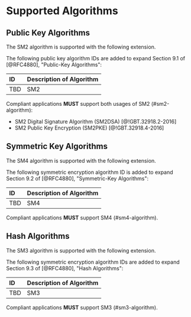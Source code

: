 # Supported Algorithms

## Public Key Algorithms

The SM2 algorithm is supported with the following extension.

<!--ECDH is defined in Section 8 of this document.-->

The following public key algorithm IDs are added to expand Section
9.1 of [@RFC4880], "Public-Key Algorithms":

ID | Description of Algorithm
:--|:----------
TBD | SM2

Compliant applications **MUST** support both usages of SM2 (#sm2-algorithm):

* SM2 Digital Signature Algorithm (SM2DSA) [@!GBT.32918.2-2016]
* SM2 Public Key Encryption (SM2PKE) [@!GBT.32918.4-2016]


## Symmetric Key Algorithms

The SM4 algorithm is supported with the following extension.

The following symmetric encryption algorithm ID is added to expand
Section 9.2 of [@RFC4880], "Symmetric-Key Algorithms":

ID | Description of Algorithm
:--|:----------
TBD | SM4

Compliant applications **MUST** support SM4 (#sm4-algorithm).


## Hash Algorithms

The SM3 algorithm is supported with the following extension.

The following symmetric encryption algorithm IDs are added to expand
Section 9.3 of [@RFC4880], "Hash Algorithms":

ID | Description of Algorithm
:--|:----------
TBD | SM3

Compliant applications **MUST** support SM3 (#sm3-algorithm).



